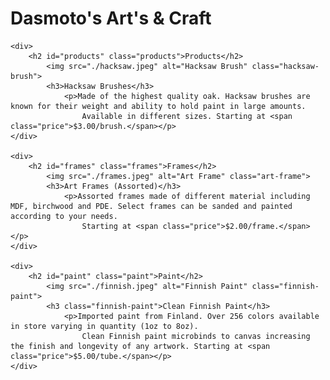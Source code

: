 <!DOCTYPE html>
<html lang="en">
<head>
    <meta charset="UTF-8">
    <title>Dasmoto's Art's & Craft</title>
    <link rel="stylesheet" href="project.css" />
</head>
<body>
    <h1>Dasmoto's Art's & Craft</h1>
    
    <div>
        <h2 id="products" class="products">Products</h2>
            <img src="./hacksaw.jpeg" alt="Hacksaw Brush" class="hacksaw-brush">
            <h3>Hacksaw Brushes</h3>
                <p>Made of the highest quality oak. Hacksaw brushes are known for their weight and ability to hold paint in large amounts. 
                    Available in different sizes. Starting at <span class="price">$3.00/brush.</span></p>
    </div>

    <div>
        <h2 id="frames" class="frames">Frames</h2>
            <img src="./frames.jpeg" alt="Art Frame" class="art-frame">
            <h3>Art Frames (Assorted)</h3>
                <p>Assorted frames made of different material including MDF, birchwood and PDE. Select frames can be sanded and painted according to your needs.
                    Starting at <span class="price">$2.00/frame.</span></p>           
    </div>

    <div>
        <h2 id="paint" class="paint">Paint</h2>
            <img src="./finnish.jpeg" alt="Finnish Paint" class="finnish-paint">
            <h3 class="finnish-paint">Clean Finnish Paint</h3>
                <p>Imported paint from Finland. Over 256 colors available in store varying in quantity (1oz to 8oz). 
                    Clean Finnish paint microbinds to canvas increasing the finish and longevity of any artwork. Starting at <span class="price">$5.00/tube.</span></p>
    </div>


    
</body>

</html>
